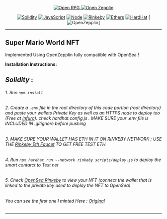 <p align="center">
    <a href="/#" title="OpenRPG">
        <img  src="https://ethereumico.io/wp-content/uploads/2019/09/erc721-300x300.png" alt="Open RPG">
    </a>
    <a href="/#" title="OpenRPG">
        <img  src="https://miro.medium.com/max/806/1*IGourfMFRc77Qm5eqFl0AQ.png" alt="Open Zepplin">
    </a>
</p>

<div align="center">


[![Solidity](https://img.shields.io/badge/Solidity-%5E0.6.0-red)](https://img.shields.io/badge/Solidity-%5E0.8.0-red)   [![JavaScript](https://img.shields.io/badge/JavaScript-ES9-%23FFFF00)](https://img.shields.io/badge/JavaScript-ES9-%23FFFF00)    [![Node](https://img.shields.io/badge/NodeJS-v10.16.2-brightgreen)](https://img.shields.io/badge/NodeJS-v10.16.2-brightgreen)   [![Rinkeby](https://img.shields.io/badge/Rinkeby-test--net-%23FFA500)](https://img.shields.io/badge/Rinkeby-test--net-%23FFA500)     [![Ethers](https://img.shields.io/badge/Ethers-5.1.3-%239370DB)](https://img.shields.io/badge/Ethers-5.1.3-%239370DB)   [![HardHat](https://img.shields.io/badge/Hardhat-compiler-red)](https://img.shields.io/badge/Hardhat-compiler-red) [![OpenZepplin](https://img.shields.io/badge/OpenZeeplin-%5E0.8.0-cyan)]
    

</div>

---

## Super Mario World NFT

Implemented Using OpenZepplin fully compatible with OpenSea !


**Installation Instructions:**

***Solidity***  :
-----------------------------------

######      1. Run   `npm install`

######      2. Create a `.env` file in the root directory of this code portion (root directory) and paste your wallets Private Key as well as an HTTPS node to deploy too (Free at [Infura](https://infura.io/)). check hardhat.config.js .  MAKE SURE your .env file is INCLUDED IN .gitignore before pushing

######      3. MAKE SURE YOUR WALLET HAS ETH IN IT ON RINKEBY NETWORK ; USE THE [Rinkeby Eth Faucet](https://faucet.rinkeby.io/) TO GET FREE TEST ETH 


######      4. Run `npx hardhat run --network rinkeby scripts/deploy.js` to deploy the smart contarct to Test net

######      5. Check [OpenSea Rinkeby](https://testnets.opensea.io/) to view your NFT (connect the wallet that is linked to the private key used to deploy the  NFT to OpenSea)

###### You can see the first one I minted Here : [Original](https://testnets.opensea.io/assets/0x826e3566d79d6f0d114b638f20c61cf8bb781ff1/1)
--------------------------------------




